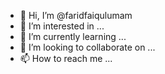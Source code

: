 - 👋 Hi, I’m @faridfaiqulumam
- 👀 I’m interested in ...
- 🌱 I’m currently learning ...
- 💞️ I’m looking to collaborate on ...
- 📫 How to reach me ...

<!---
faridfaiqulumam/faridfaiqulumam is a ✨ special ✨ repository because its `README.md` (this file) appears on your GitHub profile.
You can click the Preview link to take a look at your changes.
--->
